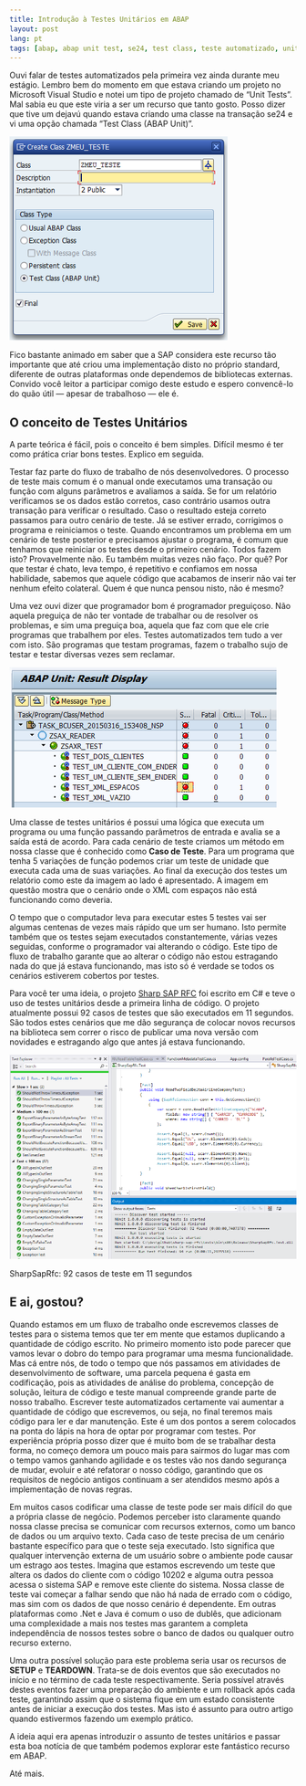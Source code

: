 ```yaml
---
title: Introdução à Testes Unitários em ABAP
layout: post
lang: pt
tags: [abap, abap unit test, se24, test class, teste automatizado, unit test]
---
```


Ouvi falar de testes automatizados pela primeira vez ainda durante meu estágio. Lembro bem do momento em que estava criando um projeto no Microsoft Visual Studio e notei um tipo de projeto chamado de &#8220;Unit Tests&#8221;. Mal sabia eu que este viria a ser um recurso que tanto gosto. Posso dizer que tive um dejavú quando estava criando uma classe na transação se24 e vi uma opção chamada &#8220;Test Class (ABAP Unit)&#8221;.

![](/public/images//2015/03/se-24-test-class-abap.png) 

Fico bastante animado em saber que a SAP considera este recurso tão importante que até criou uma implementação disto no próprio standard, diferente de outras plataformas onde dependemos de bibliotecas externas. Convido você leitor a participar comigo deste estudo e espero convencê-lo do quão útil — apesar de trabalhoso — ele é.

## O conceito de Testes Unitários

A parte teórica é fácil, pois o conceito é bem simples. Difícil mesmo é ter como prática criar bons testes. Explico em seguida.

Testar faz parte do fluxo de trabalho de nós desenvolvedores. O processo de teste mais comum é o manual onde executamos uma transação ou função com alguns parâmetros e avaliamos a saída. Se for um relatório verificamos se os dados estão corretos, caso contrário usamos outra transação para verificar o resultado. Caso o resultado esteja correto passamos para outro cenário de teste. Já se estiver errado, corrigimos o programa e reiniciamos o teste. Quando encontramos um problema em um cenário de teste posterior e precisamos ajustar o programa, é comum que tenhamos que reiniciar os testes desde o primeiro cenário. Todos fazem isto? Provavelmente não. Eu também muitas vezes não faço. Por quê? Por que testar é chato, leva tempo, é repetitivo e confiamos em nossa habilidade, sabemos que aquele código que acabamos de inserir não vai ter nenhum efeito colateral. Quem é que nunca pensou nisto, não é mesmo?

Uma vez ouvi dizer que programador bom é programador preguiçoso. Não aquela preguiça de não ter vontade de trabalhar ou de resolver os problemas, e sim uma preguiça boa, aquela que faz com que ele crie programas que trabalhem por eles. Testes automatizados tem tudo a ver com isto. São programas que testam programas, fazem o trabalho sujo de testar e testar diversas vezes sem reclamar. 

![](/public/images//2015/03/abap-unit-result-display.png)

Uma classe de testes unitários é possui uma lógica que executa um programa ou uma função passando parâmetros de entrada e avalia se a saída está de acordo. Para cada cenário de teste criamos um método em nossa classe que é conhecido como **Caso de Teste**. Para um programa que tenha 5 variações de função podemos criar um teste de unidade que executa cada uma de suas variações. Ao final da execução dos testes um relatório como este da imagem ao lado é apresentado. A imagem em questão mostra que o cenário onde o XML com espaços não está funcionando como deveria.

O tempo que o computador leva para executar estes 5 testes vai ser algumas centenas de vezes mais rápido que um ser humano. Isto permite também que os testes sejam executados constantemente, várias vezes seguidas, conforme o programador vai alterando o código. Este tipo de fluxo de trabalho garante que ao alterar o código não estou estragando nada do que já estava funcionando, mas isto só é verdade se todos os cenários estiverem cobertos por testes. 

Para você ter uma ideia, o projeto [Sharp SAP RFC](/2015/03/14/novo-projeto-sharp-sap-rfc/) foi escrito em C# e teve o uso de testes unitários desde a primeira linha de código. O projeto atualmente possui 92 casos de testes que são executados em 11 segundos. São todos estes cenários que me dão segurança de colocar novos recursos na biblioteca sem correr o risco de publicar uma nova versão com novidades e estragando algo que antes já estava funcionando.

![](/public/images//2015/03/vs-ssr-testes.png)

SharpSapRfc: 92 casos de teste em 11 segundos

## E ai, gostou?

Quando estamos em um fluxo de trabalho onde escrevemos classes de testes para o sistema temos que ter em mente que estamos duplicando a quantidade de código escrito. No primeiro momento isto pode parecer que vamos levar o dobro do tempo para programar uma mesma funcionalidade. Mas cá entre nós, de todo o tempo que nós passamos em atividades de desenvolvimento de software, uma parcela pequena é gasta em codificação, pois as atividades de análise do problema, concepção de solução, leitura de código e teste manual compreende grande parte de nosso trabalho. Escrever teste automatizados certamente vai aumentar a quantidade de código que escrevemos, ou seja, no final teremos mais código para ler e dar manutenção. Este é um dos pontos a serem colocados na ponta do lápis na hora de optar por programar com testes. Por experiência própria posso dizer que é muito bom de se trabalhar desta forma, no começo demora um pouco mais para sairmos do lugar mas com o tempo vamos ganhando agilidade e os testes vão nos dando segurança de mudar, evoluir e até refatorar o nosso código, garantindo que os requisitos de negócio antigos continuam a ser atendidos mesmo após a implementação de novas regras.

Em muitos casos codificar uma classe de teste pode ser mais difícil do que a própria classe de negócio. Podemos perceber isto claramente quando nossa classe precisa se comunicar com recursos externos, como um banco de dados ou um arquivo texto. Cada caso de teste precisa de um cenário bastante específico para que o teste seja executado. Isto significa que qualquer intervenção externa de um usuário sobre o ambiente pode causar um estrago aos testes. Imagina que estamos escrevendo um teste que altera os dados do cliente com o código 10202 e alguma outra pessoa acessa o sistema SAP e remove este cliente do sistema. Nossa classe de teste vai começar a falhar sendo que não há nada de errado com o código, mas sim com os dados de que nosso cenário é dependente. Em outras plataformas como .Net e Java é comum o uso de dublês, que adicionam uma complexidade a mais nos testes mas garantem a completa independência de nossos testes sobre o banco de dados ou qualquer outro recurso externo.

Uma outra possível solução para este problema seria usar os recursos de **SETUP** e **TEARDOWN**. Trata-se de dois eventos que são executados no início e no término de cada teste respectivamente. Seria possível através destes eventos fazer uma preparação do ambiente e um rollback após cada teste, garantindo assim que o sistema fique em um estado consistente antes de iniciar a execução dos testes. Mas isto é assunto para outro artigo quando estivermos fazendo um exemplo prático.

A ideia aqui era apenas introduzir o assunto de testes unitários e passar esta boa notícia de que também podemos explorar este fantástico recurso em ABAP.

Até mais.